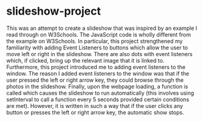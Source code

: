 # slideshow-project
This was an attempt to create a slideshow that was inspired by an example I read through on W3Schools. The JavaScript code is wholly different from the example on W3Schools. In particular, this project strengthened my familiarity with adding Event Listeners to buttons which allow the user to move left or right in the slideshow. There are also dots with event listeners which, if clicked, bring up the relevant image that it is linked to. Furthermore, this project introduced me to adding event listeners to the window. The reason I added event listeners to the window was that if the user pressed the left or right arrow key, they could browse through the photos in the slideshow. Finally, upon the webpage loading, a function is called which causes the slideshow to run automatically (this involves using setInterval to call a function every 5 seconds provided certain conditions are met). However, it is written in such a way that if the user clicks any button or presses the left or right arrow key, the automatic show stops.
